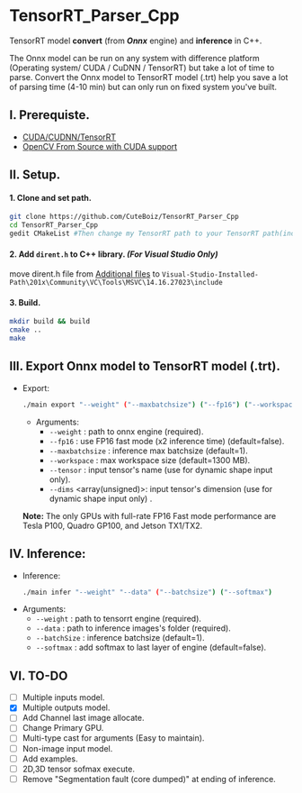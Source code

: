 # TensorRT_Parser_Cpp

 TensorRT model **convert** (from ***Onnx*** engine) and **inference** in C++.

The Onnx model can be run on any system with difference platform (Operating system/ CUDA / CuDNN / TensorRT) but take a lot of time to parse.
Convert the Onnx model to TensorRT model (.trt) help you save a lot of parsing time (4-10 min) but can only run on fixed system you've built.

## I. Prerequiste.

- [CUDA/CUDNN/TensorRT](https://github.com/CuteBoiz/Ubuntu_Installation/blob/master/cuda.md)
- [OpenCV From Source with CUDA support](https://github.com/CuteBoiz/Ubuntu_Installation/blob/master/opencv.md)

## II. Setup.

#### 1. Clone and set path.

```sh
git clone https://github.com/CuteBoiz/TensorRT_Parser_Cpp
cd TensorRT_Parser_Cpp
gedit CMakeList #Then change my TensorRT path to your TensorRT path(include and lib)
```

#### 2. Add `dirent.h` to C++ library. *(For Visual Studio Only)*

 move dirent.h file from [Additional files](https://github.com/CuteBoiz/TensorRT_Parser_Cpp/tree/main/Addition%20files) to `Visual-Studio-Installed-Path\201x\Community\VC\Tools\MSVC\14.16.27023\include`

#### 3. Build.

```sh
mkdir build && build
cmake ..
make
```

## III. Export Onnx model to TensorRT model (.trt).
  - Export:
    ```sh
    ./main export "--weight" ("--maxbatchsize") ("--fp16") ("--workspace") ("--tensor") ("--dims")
    ```
    - Arguments:
      - `--weight` <string>:          path to onnx engine (required).
      - `--fp16` <bool>:              use FP16 fast mode (x2 inference time) (default=false).
      - `--maxbatchsize` <unsigned>:  inference max batchsize (default=1).
      - `--workspace` <unsigned>:     max workspace size (default=1300 MB).
      - `--tensor` <string>:          input tensor's name (use for dynamic shape input only).
      - `--dims` <array(unsigned)>:   input tensor's dimension (use for dynamic shape input only) . 

    **Note:** The only GPUs with full-rate FP16 Fast mode performance are Tesla P100, Quadro GP100, and Jetson TX1/TX2.

## IV. Inference:
  - Inference:
    ```sh
    ./main infer "--weight" "--data" ("--batchsize") ("--softmax")
    ```
  - Arguments:
      - `--weight` <string>:          path to tensorrt engine (required).
      - `--data` <bool>:              path to inference images's folder (required).
      - `--batchSize` <unsigned>:     inference batchsize (default=1).
      - `--softmax` <bool>:           add softmax to last layer of engine (default=false).

## VI. TO-DO

- [ ] Multiple inputs model.
- [x] Multiple outputs model.
- [ ] Add Channel last image allocate.
- [ ] Change Primary GPU. 
- [ ] Multi-type cast for arguments (Easy to maintain).
- [ ] Non-image input model.
- [ ] Add examples.
- [ ] 2D,3D tensor sofmax execute.
- [ ] Remove "Segmentation fault (core dumped)" at ending of inference. 